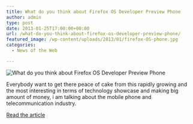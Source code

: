 ```yaml
---
title: What do you think about Firefox OS Developer Preview Phone
author: admin
type: post
date: 2013-01-25T17:00:00+00:00
url: /what-do-you-think-about-firefox-os-developer-preview-phone/
featured_image: /wp-content/uploads/2013/01/firefox-OS-phone.jpg
categories:
  - News of the Web

---
```

<img src="https://i1.wp.com/webdesignfm.com/wp-content/uploads/2013/01/firefox-OS-phone.jpg?w=700" alt="What do you think about Firefox OS Developer Preview Phone" data-recalc-dims="1" />

Everybody want to get there peace of cake from this rapidly growing and the most interesting in terms of technology showcase and making big amount of money, i am talking about the mobile phone and telecommunication industry.

<a href="http://webdesignfm.com/2013/01/what-do-you-think-about-firefox-os-developer-preview-phone/" title="What do you think about Firefox OS Developer Preview Phone" target="_blank">Read the article</a>
